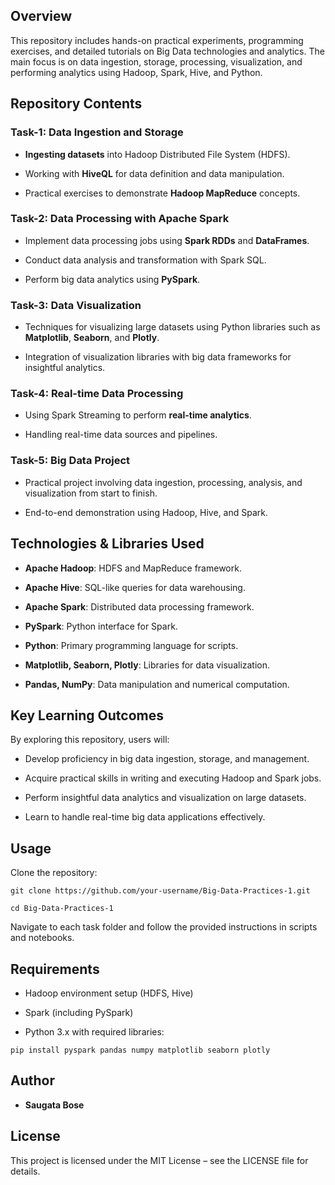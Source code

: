 Overview
--------

This repository includes hands-on practical experiments, programming exercises, and detailed tutorials on Big Data technologies and analytics. The main focus is on data ingestion, storage, processing, visualization, and performing analytics using Hadoop, Spark, Hive, and Python.

Repository Contents
-------------------

### Task-1: Data Ingestion and Storage

*   **Ingesting datasets** into Hadoop Distributed File System (HDFS).
    
*   Working with **HiveQL** for data definition and data manipulation.
    
*   Practical exercises to demonstrate **Hadoop MapReduce** concepts.
    

### Task-2: Data Processing with Apache Spark

*   Implement data processing jobs using **Spark RDDs** and **DataFrames**.
    
*   Conduct data analysis and transformation with Spark SQL.
    
*   Perform big data analytics using **PySpark**.
    

### Task-3: Data Visualization

*   Techniques for visualizing large datasets using Python libraries such as **Matplotlib**, **Seaborn**, and **Plotly**.
    
*   Integration of visualization libraries with big data frameworks for insightful analytics.
    

### Task-4: Real-time Data Processing

*   Using Spark Streaming to perform **real-time analytics**.
    
*   Handling real-time data sources and pipelines.
    

### Task-5: Big Data Project

*   Practical project involving data ingestion, processing, analysis, and visualization from start to finish.
    
*   End-to-end demonstration using Hadoop, Hive, and Spark.
    

Technologies & Libraries Used
-----------------------------

*   **Apache Hadoop**: HDFS and MapReduce framework.
    
*   **Apache Hive**: SQL-like queries for data warehousing.
    
*   **Apache Spark**: Distributed data processing framework.
    
*   **PySpark**: Python interface for Spark.
    
*   **Python**: Primary programming language for scripts.
    
*   **Matplotlib, Seaborn, Plotly**: Libraries for data visualization.
    
*   **Pandas, NumPy**: Data manipulation and numerical computation.
    

Key Learning Outcomes
---------------------

By exploring this repository, users will:

*   Develop proficiency in big data ingestion, storage, and management.
    
*   Acquire practical skills in writing and executing Hadoop and Spark jobs.
    
*   Perform insightful data analytics and visualization on large datasets.
    
*   Learn to handle real-time big data applications effectively.
    

Usage
-----

Clone the repository:

`git clone https://github.com/your-username/Big-Data-Practices-1.git`

`cd Big-Data-Practices-1`

Navigate to each task folder and follow the provided instructions in scripts and notebooks.

Requirements
------------

*   Hadoop environment setup (HDFS, Hive)
    
*   Spark (including PySpark)
    
*   Python 3.x with required libraries:
    

`pip install pyspark pandas numpy matplotlib seaborn plotly`

Author
------

*   **Saugata Bose**
    

License
-------

This project is licensed under the MIT License – see the LICENSE file for details.
